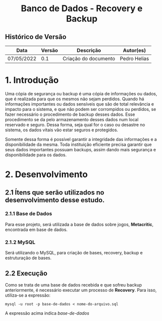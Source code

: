 # <center>Banco de Dados - Recovery e Backup 


## Histórico de Versão

| Data       | Versão | Descrição                | Autor(es)     | 
| ---------- | ------ | ------------------------ | ------------- | 
| 07/05/2022 | 0.1    | Criação do documento     | Pedro Helias | 

# 1. Introdução

Uma cópia de segurança ou backup é uma cópia de informações ou
dados, que é realizada para que os mesmos não sejam perdidos. Quando há
informações importantes ou dados sensíveis que são de total relevância e
impacto para o sistema, e que não podem ser corrompidos ou perdidos, se
fazer necessário o procedimento de backup desses dados. Esse procedimento
se da pelo armazenamento desses dados num local reservado e seguro. Dessa
forma, seja qual for o caso ou desastre no sistema, os dados vitais vão estar
seguros e protegidos.

Somente dessa forma é possível garantir a integridade das informações e
a disponibilidade da mesma. Toda instituição eficiente precisa garantir que
seus dados importantes possuam backups, assim dando mais segurança e
disponibilidade para os dados.

# 2. Desenvolvimento

## 2.1 Ítens que serão utilizados no desenvolvimento desse estudo.

### 2.1.1 Base de Dados

Para esse projeto, será utilizada a base de dados sobre jogos, <b>Metacritic</b>, encontrada em <a h='../bases/baseDados_metacritic/baseDados_metacritic_jogos.sql'>base de dados</a>. 

### 2.1.2 MySQL

Será utilizando o MySQL, para criação de bases, recovery, backup e estruturação de bases. 

## 2.2 Execução

Como se trata de uma base de dados recebida e que sofreu backup anteriormente, é necessário executar um processo de <b>Recovery</b>. Para isso, utiliza-se a expressão: 

```
mysql -u root -p base-de-dados < nome-do-arquivo.sql

```

A expressão acima indica <i>base-de-dados</i>